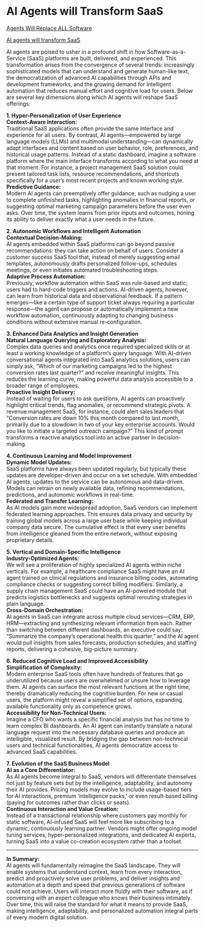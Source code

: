 # AI Agents will Transform SaaS

[Agents Will Replace ALL Software](https://www.youtube.com/watch?v=uGOLYz2pgr8)

[AI agents will transform SaaS](https://www.linkedin.com/posts/ivanlandabaso_ai-llms-startups-ugcPost-7275207646041812992-HQrb)

AI agents are poised to usher in a profound shift in how Software-as-a-Service (SaaS) platforms are built, delivered, and experienced. This transformation arises from the convergence of several trends: increasingly sophisticated models that can understand and generate human-like text, the democratization of advanced AI capabilities through APIs and development frameworks, and the growing demand for intelligent automation that reduces manual effort and cognitive load for users. Below are several key dimensions along which AI agents will reshape SaaS offerings:

**1. Hyper-Personalization of User Experience**  
**Context-Aware Interaction:**  
Traditional SaaS applications often provide the same interface and experience for all users. By contrast, AI agents—empowered by large language models (LLMs) and multimodal understanding—can dynamically adapt interfaces and content based on user behavior, role, preferences, and historical usage patterns. Instead of a static dashboard, imagine a software platform where the main interface transforms according to what you need at that moment. For instance, a project management SaaS solution could present tailored task lists, resource recommendations, and shortcuts specifically for a user’s most recent projects and known working style.  
**Predictive Guidance:**  
Modern AI agents can preemptively offer guidance, such as nudging a user to complete unfinished tasks, highlighting anomalies in financial reports, or suggesting optimal marketing campaign parameters before the user even asks. Over time, the system learns from prior inputs and outcomes, honing its ability to deliver exactly what a user needs in the future.

**2. Autonomic Workflows and Intelligent Automation**  
**Contextual Decision-Making:**  
AI agents embedded within SaaS platforms can go beyond passive recommendations: they can take action on behalf of users. Consider a customer success SaaS tool that, instead of merely suggesting email templates, autonomously drafts personalized follow-ups, schedules meetings, or even initiates automated troubleshooting steps.  
**Adaptive Process Automation:**  
Previously, workflow automation within SaaS was rule-based and static; users had to hard-code triggers and actions. AI-driven agents, however, can learn from historical data and observational feedback. If a pattern emerges—like a certain type of support ticket always requiring a particular response—the agent can propose or automatically implement a new workflow automation, continuously adapting to changing business conditions without extensive manual re-configuration.

**3. Enhanced Data Analytics and Insight Generation**  
**Natural Language Querying and Exploratory Analysis:**  
Complex data queries and analytics once required specialized skills or at least a working knowledge of a platform’s query language. With AI-driven conversational agents integrated into SaaS analytics solutions, users can simply ask, “Which of our marketing campaigns led to the highest conversion rates last quarter?” and receive meaningful insights. This reduces the learning curve, making powerful data analysis accessible to a broader range of employees.  
**Proactive Insight Delivery:**  
Instead of waiting for users to ask questions, AI agents can proactively highlight critical trends, flag anomalies, or recommend strategic pivots. A revenue management SaaS, for instance, could alert sales leaders that “Conversion rates are down 10% this month compared to last month, primarily due to a slowdown in two of your key enterprise accounts. Would you like to initiate a targeted outreach campaign?” This kind of prompt transforms a reactive analytics tool into an active partner in decision-making.

**4. Continuous Learning and Model Improvement**  
**Dynamic Model Updates:**  
SaaS platforms have always been updated regularly, but typically these updates are developer-driven and occur on a set schedule. With embedded AI agents, updates to the service can be autonomous and data-driven. Models can retrain on newly available data, refining recommendations, predictions, and autonomic workflows in real-time.  
**Federated and Transfer Learning:**  
As AI models gain more widespread adoption, SaaS vendors can implement federated learning approaches. This ensures data privacy and security by training global models across a large user base while keeping individual company data secure. The cumulative effect is that every user benefits from intelligence gleaned from the entire network, without exposing proprietary details.

**5. Vertical and Domain-Specific Intelligence**  
**Industry-Optimized Agents:**  
We will see a proliferation of highly specialized AI agents within niche verticals. For example, a healthcare compliance SaaS might have an AI agent trained on clinical regulations and insurance billing codes, automating compliance checks or suggesting correct billing modifiers. Similarly, a supply chain management SaaS could have an AI-powered module that predicts logistics bottlenecks and suggests optimal rerouting strategies in plain language.  
**Cross-Domain Orchestration:**  
AI agents in SaaS can integrate across multiple cloud services—CRM, ERP, HRM—extracting and synthesizing relevant information from each. Rather than switching between different dashboards, an executive could say: “Summarize the company’s operational health this quarter,” and the AI agent would pull insights from sales forecasts, production schedules, and staffing reports, delivering a cohesive, big-picture summary.

**6. Reduced Cognitive Load and Improved Accessibility**  
**Simplification of Complexity:**  
Modern enterprise SaaS tools often have hundreds of features that go underutilized because users are overwhelmed or unsure how to leverage them. AI agents can surface the most relevant functions at the right time, thereby dramatically reducing the cognitive burden. For new or casual users, the platform might reveal a simplified set of options, expanding available functionality only as competence grows.  
**Accessibility for Non-Technical Users:**  
Imagine a CFO who wants a specific financial analysis but has no time to learn complex BI dashboards. An AI agent can instantly translate a natural language request into the necessary database queries and produce an intelligible, visualized result. By bridging the gap between non-technical users and technical functionalities, AI agents democratize access to advanced SaaS capabilities.

**7. Evolution of the SaaS Business Model**  
**AI as a Core Differentiator:**  
As AI agents become integral to SaaS, vendors will differentiate themselves not just by feature sets but by the intelligence, adaptability, and autonomy their AI provides. Pricing models may evolve to include usage-based tiers for AI interactions, premium ‘intelligence packs,’ or even result-based billing (paying for outcomes rather than clicks or seats).  
**Continuous Interaction and Value Creation:**  
Instead of a transactional relationship where customers pay monthly for static software, AI-infused SaaS will feel more like subscribing to a dynamic, continuously learning partner. Vendors might offer ongoing model tuning services, hyper-personalized integrations, and dedicated AI experts, turning SaaS into a value co-creation ecosystem rather than a toolset.

---

**In Summary:**  
AI agents will fundamentally reimagine the SaaS landscape. They will enable systems that understand context, learn from every interaction, predict and proactively solve user problems, and deliver insights and automation at a depth and speed that previous generations of software could not achieve. Users will interact more fluidly with their software, as if conversing with an expert colleague who knows their business intimately. Over time, this will raise the standard for what it means to provide SaaS, making intelligence, adaptability, and personalized automation integral parts of every modern digital solution.